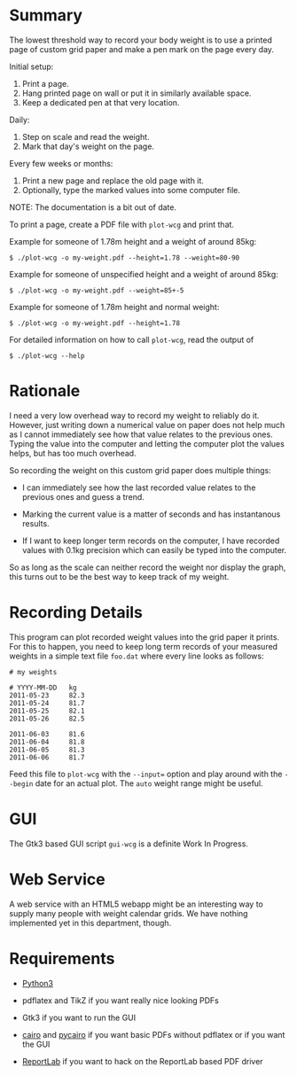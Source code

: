 Summary
=======

The lowest threshold way to record your body weight is to use a
printed page of custom grid paper and make a pen mark on the page
every day.

Initial setup:

  1. Print a page.
  2. Hang printed page on wall or put it in similarly available space.
  3. Keep a dedicated pen at that very location.

Daily:

  1. Step on scale and read the weight.
  2. Mark that day's weight on the page.

Every few weeks or months:

  1. Print a new page and replace the old page with it.
  2. Optionally, type the marked values into some computer file.

NOTE: The documentation is a bit out of date.

To print a page, create a PDF file with `plot-wcg` and print that.

Example for someone of 1.78m height and a weight of around 85kg:

    $ ./plot-wcg -o my-weight.pdf --height=1.78 --weight=80-90

Example for someone of  unspecified height and a weight of around 85kg:

    $ ./plot-wcg -o my-weight.pdf --weight=85+-5

Example for someone of 1.78m height and normal weight:

    $ ./plot-wcg -o my-weight.pdf --height=1.78

For detailed information on how to call `plot-wcg`, read the output of

    $ ./plot-wcg --help



Rationale
=========

I need a very low overhead way to record my weight to reliably do it.
However, just writing down a numerical value on paper does not help
much as I cannot immediately see how that value relates to the
previous ones.  Typing the value into the computer and letting the
computer plot the values helps, but has too much overhead.

So recording the weight on this custom grid paper does multiple
things:

  * I can immediately see how the last recorded value relates to the
    previous ones and guess a trend.

  * Marking the current value is a matter of seconds and has
    instantanous results.

  * If I want to keep longer term records on the computer, I have
    recorded values with 0.1kg precision which can easily be typed
    into the computer.

So as long as the scale can neither record the weight nor display the
graph, this turns out to be the best way to keep track of my weight.


Recording Details
=================

This program can plot recorded weight values into the grid paper it
prints.  For this to happen, you need to keep long term records of
your measured weights in a simple text file `foo.dat` where every line
looks as follows:

    # my weights

    # YYYY-MM-DD   kg
    2011-05-23     82.3
    2011-05-24     81.7
    2011-05-25     82.1
    2011-05-26     82.5

    2011-06-03     81.6
    2011-06-04     81.8
    2011-06-05     81.3
    2011-06-06     81.7

Feed this file to `plot-wcg` with the `--input=` option and play
around with the `--begin` date for an actual plot.  The `auto` weight
range might be useful.


GUI
===

The Gtk3 based GUI script `gui-wcg` is a definite Work In Progress.


Web Service
===========

A web service with an HTML5 webapp might be an interesting way to
supply many people with weight calendar grids. We have nothing
implemented yet in this department, though.


Requirements
============

  * [Python3](https://www.python.org/)

  * pdflatex and TikZ if you want really nice looking PDFs

  * Gtk3 if you want to run the GUI

  * [cairo](http://cairographics.org/) and
    [pycairo](http://cairographics.org/pycairo/) if you want basic
    PDFs without pdflatex or if you want the GUI

  * [ReportLab](http://www.reportlab.com) if you want to hack on the
    ReportLab based PDF driver
